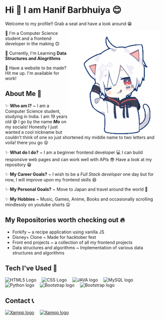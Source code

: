# Hi 👋 I am Hanif Barbhuiya 😊
Welcome to my profile!! Grab a seat and have a look around 😁

<img align='right' width="300" src="./Hello.gif" alt="Hello Friend :)" />

🌠 I'm a Computer Science student and a frontend developer in the making 😊

🌠 Currently, I'm Learning **Data Structures and Alogrithms**

🌠 Have a website to be made? Hit me up. I'm available for work! 


## About Me 🌼

✨ **Who am I?** ~ I am a Computer Science student, studying in India. I am 19 years old 😅 I go by the name **_Mo_** on my socials! Honestly I just wanted a cool nickname but couldn't think of one so just shortened my middle name to two letters and voila! there you go 😝

✨ **What do I do?** ~ I am a beginner frontend developer 💻 I can build responsive web pages and can work well with APIs 😎 Have a look at my repository 😁 

✨ **My Career Goals?** ~ I wish to be a _Full Stack developer_ one day but for now, I will improve upon my frontend skills 😄

✨ **My Personal Goals?** ~ Move to Japan and travel around the world 🌟 

✨ **My Hobbies** ~ Music, Games, Anime, Books and occasionally scrolling mindlessly on youtube shorts 😛
## My Repositories worth checking out 🔥
- Forkify ~ a recipe application using vanilla JS 
- Disney+ Clone ~ Made for hacktober fest
- Front end projects ~ a collection of all my frontend projects
- Data structures and algorithms ~ Implementation of various data structures and algorithms 

## Tech I've Used 🍔
<img src="https://cdn.worldvectorlogo.com/logos/html-1.svg" title="Html" alt="HTML5 Logo" width="50"/>&emsp;
<img src="https://cdn.worldvectorlogo.com/logos/css-3.svg" title="Css" alt="CSS Logo" width="50"/>&emsp;
<img src="https://cdn.worldvectorlogo.com/logos/java-4.svg" title="Java" alt="JAVA logo" width="50"/>&emsp;
<img src="https://cdn.worldvectorlogo.com/logos/mysql-3.svg" title="MySQL" alt="MySQL logo" width="60"/>&emsp;
<img src="https://cdn.worldvectorlogo.com/logos/python-5.svg" title="Python" alt="Python logo" width="60"/>&emsp;
<img src="https://cdn.worldvectorlogo.com/logos/bootstrap-5-1.svg" title="Bootstrap" alt="Bootstrap logo" width="70"/>&emsp;
<img src="https://cdn.worldvectorlogo.com/logos/php-1.svg" title="php" alt="Bootstrap logo" width="80"/>&emsp;

## Contact 📞
<a href="https://twitter.com/HMohammedB_"><img src="https://cdn.worldvectorlogo.com/logos/twitter-3.svg" title="XAMPP" alt="Xampp logo" width="60"/></a>&emsp;
<a href="mailto:hanifmohammedyt@gmail.com"><img src="https://cdn.worldvectorlogo.com/logos/gmail-icon.svg" title="XAMPP" alt="Xampp logo" width="60"/></a>&emsp;
